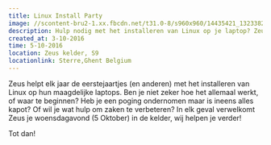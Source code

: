 ```yaml
---
title: Linux Install Party
image: //scontent-bru2-1.xx.fbcdn.net/t31.0-8/s960x960/14435421_1323382324339471_2958587023924328526_o.jpg
description: Hulp nodig met het installeren van Linux op je laptop? Zeus helpt je graag!
created_at: 3-10-2016
time: 5-10-2016
location: Zeus kelder, S9
locationlink: Sterre,Ghent Belgium
---
```


Zeus helpt elk jaar de eerstejaartjes (en anderen) met het installeren van Linux op hun maagdelijke laptops.
Ben je niet zeker hoe het allemaal werkt, of waar te beginnen?
Heb je een poging ondernomen maar is ineens alles kapot?
Of wil je wat hulp om zaken te verbeteren?
In elk geval verwelkomt Zeus je woensdagavond (5 Oktober) in de kelder, wij helpen je verder!

Tot dan!

